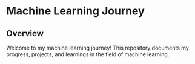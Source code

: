# Machine Learning Journey

## Overview
Welcome to my machine learning journey! This repository documents my progress, projects, and learnings in the field of machine learning.